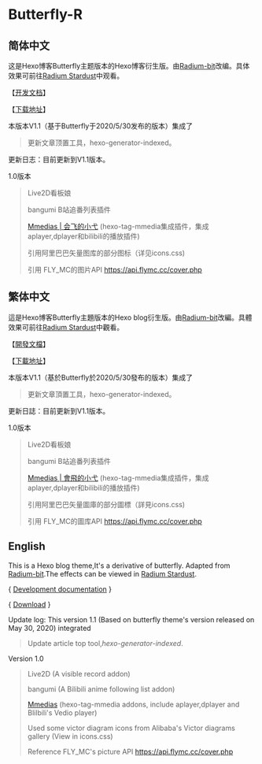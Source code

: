 # Butterfly-R

## 简体中文

这是Hexo博客Butterfly主题版本的Hexo博客衍生版。由[Radium-bit](https://radium-bit.github.io/about)改编。具体效果可前往[Radium Stardust](https://radium-bit.github.io)中观看。

【[开发文档](https://radium-bit.github.io/page/AboutPoint/)】

【[下载地址](https://radium-bit.lanzous.com/iFgwFf925qh)】

 本版本V1.1（基于Butterfly于2020/5/30发布的版本）集成了

> 更新文章顶置工具，hexo-generator-indexed。

更新日志：目前更新到V1.1版本。

1.0版本

> Live2D看板娘
> 
> bangumi B站追番列表插件
> 
> [Mmedias | 会飞的小弋](https://lovelijunyi.gitee.io/posts/743c.html#%E4%BD%BF%E7%94%A8%E6%8F%92%E4%BB%B6) (hexo-tag-mmedia集成插件，集成aplayer,dplayer和bilibili的播放插件)
> 
> 引用阿里巴巴矢量图库的部分图标（详见icons.css)
> 
> 引用 FLY_MC的图片API  https://api.flymc.cc/cover.php

## 繁体中文

這是Hexo博客Butterfly主題版本的Hexo blog衍生版。由[Radium-bit](https://radium-bit.github.io/about)改編。具體效果可前往[Radium Stardust](https://radium-bit.github.io)中觀看。

【[開發文檔](https://radium-bit.github.io/page/AboutPoint/)】

【[下載地址](https://radium-bit.lanzous.com/iFgwFf925qh)】

 本版本V1.1（基於Butterfly於2020/5/30發布的版本）集成了

> 更新文章頂置工具，hexo-generator-indexed。

更新日誌：目前更新到V1.1版本。

1.0版本

> Live2D看板娘
> 
> bangumi B站追番列表插件
> 
> [Mmedias | 會飛的小弋](https://lovelijunyi.gitee.io/posts/743c.html#%E4%BD%BF%E7%94%A8%E6%8F%92%E4%BB%B6) (hexo-tag-mmedia集成插件，集成aplayer,dplayer和bilibili的播放插件)
> 
> 引用阿里巴巴矢量圖庫的部分圖標（詳見icons.css)
> 
> 引用 FLY_MC的圖库API  https://api.flymc.cc/cover.php

## English

This is a Hexo blog theme,It's a derivative of butterfly. Adapted from [Radium-bit](https://radium-bit.github.io/about).The effects can be viewed in [Radium Stardust](https://www.radiumbit.tk).

{ [Development documentation](https://radium-bit.github.io/page/AboutPoint/) }

{ [Download](https://radium-bit.lanzous.com/iFgwFf925qh) }

Update log: This version 1.1 (Based on butterfly theme's version released on May 30, 2020)  integrated

> Update article top tool,*hexo-generator-indexed*.

Version 1.0

> Live2D (A visible record addon)
> 
> bangumi (A Bilibili anime following list addon)
> 
> [Mmedias](https://lovelijunyi.gitee.io/posts/743c.html#%E4%BD%BF%E7%94%A8%E6%8F%92%E4%BB%B6) (hexo-tag-mmedia addons, include aplayer,dplayer and Blilbili's Vedio player)
> 
> Used some victor diagram icons from Alibaba's Victor diagrams gallery (View in icons.css)
> 
> Reference FLY_MC's picture API https://api.flymc.cc/cover.php
